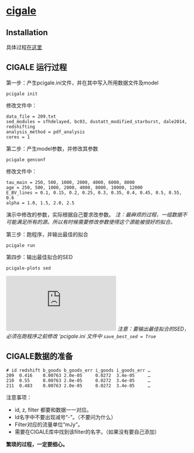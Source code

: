 # [cigale](https://cigale.lam.fr)

## Installation
具体过程[在这里](https://cigale.lam.fr/documentation/)

## CIGALE 运行过程
第一步：产生pcigale.ini文件，并在其中写入所用数据文件及model
```shell
pcigale init
```
修改文件中：
```text
data_file = 209.txt
sed_modules = sfhdelayed, bc03, dustatt_modified_starburst, dale2014, redshifting
analysis_method = pdf_analysis
cores = 1
```

第二步：产生model参数，并修改其参数
	
```shell
pcigale genconf
```

修改文件中：
```text
tau_main = 250, 500, 1000, 2000, 4000, 6000, 8000
age = 250, 500, 1000, 2000, 4000, 8000, 10000, 12000
E_BV_lines = 0.1, 0.15, 0.2, 0.25, 0.3, 0.35, 0.4, 0.45, 0.5, 0.55, 0.6
alpha = 1.0, 1.5, 2.0, 2.5
```

演示中修改的参数，实际根据自己要求改参数。
*注：最麻烦的过程，一组数据不可能满足所有的源。所以有时候需要修改参数使得这个源能被很好的拟合。*

第三步：跑程序，并输出最佳的拟合
	
```shell
pcigale run
```

第四步：输出最佳拟合的SED

```shell
pcigale-plots sed
```

![最佳拟合的SED。](https://github.com/njuastro/programming-day/raw/master/attachments/867_best_model.pdf)
*注意：要输出最佳拟合的SED，必须在跑程序之前修改 'pcigale.ini 文件中 `save_best_sed = True`*

## CIGALE数据的准备

```text
# id redshift b_goods b_goods_err i_goods i_goods_err …
209  0.416    0.00763 2.0e-05     0.0272  3.4e-05     … 
210  0.55     0.00763 2.0e-05     0.0272  3.4e-05     … 
211  0.483    0.00763 2.0e-05     0.0272  3.4e-05     … 
```

注意事项：
- id, z, filter 都要和数据一一对应。
- Id名字中不要出现减号“-”。（不要问为什么）
- Filter对应的流量单位“mJy”。
- 需要在CIGALE库中找到该filter的名字。（如果没有要自己添加）

**繁琐的过程，一定要细心。**